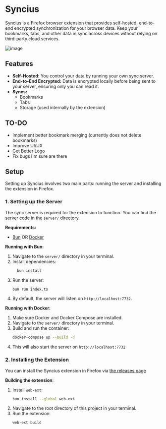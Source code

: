 # Syncius

Syncius is a Firefox browser extension that provides self-hosted, end-to-end encrypted synchronization for your browser data. Keep your bookmarks, tabs, and other data in sync across devices without relying on third-party cloud services.

![image](https://github.com/user-attachments/assets/eae8c633-9d1d-443e-9a24-390da840a2cf)


## Features

*   **Self-Hosted:** You control your data by running your own sync server.
*   **End-to-End Encrypted:** Data is encrypted locally before being sent to your server, ensuring only you can read it.
*   **Syncs:**
    *   Bookmarks
    *   Tabs
    *   Storage (used internally by the extension)

## TO-DO

* Implement better bookmark merging (currently does not delete bookmarks)
* Improve UI/UX
* Get Better Logo
* Fix bugs I'm sure are there

## Setup

Setting up Syncius involves two main parts: running the server and installing the extension in Firefox.

### 1. Setting up the Server

The sync server is required for the extension to function. You can find the server code in the `server/` directory.

**Requirements:**

*   [Bun](https://bun.sh/) OR [Docker](https://www.docker.com/)

**Running with Bun:**

1.  Navigate to the `server/` directory in your terminal.
2.  Install dependencies:
    ```bash
      bun install
    ```
3.  Run the server:
    ```bash
    bun run index.ts
    ```
4.  By default, the server will listen on `http://localhost:7732`.

**Running with Docker:**

1.  Make sure Docker and Docker Compose are installed.
2.  Navigate to the `server/` directory in your terminal.
3.  Build and run the container:
    ```bash
    docker-compose up --build -d
    ```
4.  This will also start the server on `http://localhost:7732`

### 2. Installing the Extension

You can install the Syncius extension in Firefox via [the releases page](https://github.com/0xGingi/syncius/releases)


**Building the extension**:

1.  Install `web-ext`:
    ```bash
    bun install --global web-ext
    ```
2.  Navigate to the root directory of this project in your terminal.
3.  Run the extension:
    ```bash
    web-ext build
    ```
